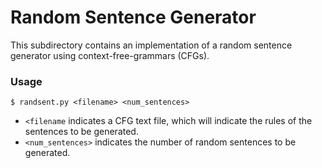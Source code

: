 # Random Sentence Generator

This subdirectory contains an implementation of a random sentence generator using context-free-grammars (CFGs).

### Usage
```
$ randsent.py <filename> <num_sentences>
```
-  `<filename` indicates a CFG text file, which will indicate the rules of the sentences to be generated.
-  `<num_sentences>` indicates the number of random sentences to be generated.
